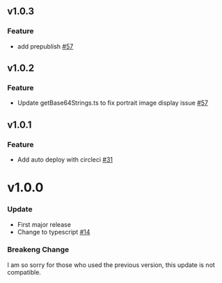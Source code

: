 ## v1.0.3

### Feature

- add prepublish [#57](https://github.com/hanagejet/exif-rotate-js/pull/57)

## v1.0.2

### Feature

- Update getBase64Strings.ts to fix portrait image display issue [#57](https://github.com/hanagejet/exif-rotate-js/pull/57)

## v1.0.1

### Feature

- Add auto deploy with circleci [#31](https://github.com/hanagejet/exif-rotate-js/pull/31)

# v1.0.0

### Update

- First major release
- Change to typescript [#14](https://github.com/hanagejet/exif-rotate-js/pull/14)

### Breakeng Change

I am so sorry for those who used the previous version, this update is not compatible.
